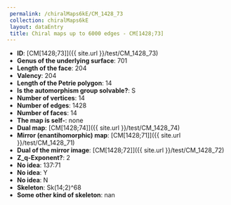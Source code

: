 ```yaml
--- 
 permalink: /chiralMaps6kE/CM_1428_73 
 collection: chiralMaps6kE
 layout: dataEntry
 title: Chiral maps up to 6000 edges - CM[1428;73]
---
```


- **ID**: [CM[1428;73]]({{ site.url }}/test/CM_1428_73)
- **Genus of the underlying surface**: 701
- **Length of the face**: 204
- **Valency**: 204
- **Length of the Petrie polygon**: 14
- **Is the automorphism group solvable?**: S
- **Number of vertices**: 14
- **Number of edges**: 1428
- **Number of faces**: 14
- **The map is self-**: none
- **Dual map**: [CM[1428;74]]({{ site.url }}/test/CM_1428_74)
- **Mirror (enantihomorphic) map**: [CM[1428;71]]({{ site.url }}/test/CM_1428_71)
- **Dual of the mirror image**: [CM[1428;72]]({{ site.url }}/test/CM_1428_72)
- **Z_q-Exponent?**: 2
- **No idea**:  137:71
- **No idea**: Y
- **No idea**: N
- **Skeleton**: Sk(14;2)^68
- **Some other kind of skeleton**: nan
